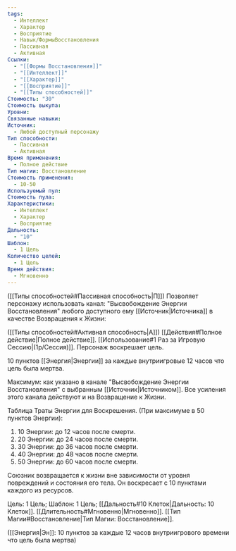```yaml
---
tags:
  - Интеллект
  - Характер
  - Восприятие
  - Навык/ФормыВосстановления
  - Пассивная
  - Активная
Ссылки:
  - "[[Формы Восстановления]]"
  - "[[Интеллект]]"
  - "[[Характер]]"
  - "[[Восприятие]]"
  - "[[Типы способностей]]"
Стоимость: "30"
Стоимость выкупа: 
Уровни: 
Связанные навыки: 
Источник:
  - Любой доступный персонажу
Тип способности:
  - Пассивная
  - Активная
Время применения:
  - Полное действие
Тип магии: Восстановление
Стоимость применения:
  - 10-50
Используемый пул: 
Стоимость пула: 
Характеристики:
  - Интеллект
  - Характер
  - Восприятие
Дальность:
  - "10"
Шаблон:
  - 1 Цель
Количество целей:
  - 1 Цель
Время действия:
  - Мгновенно
---
```

([[Типы способностей#Пассивная способность|П]]) Позволяет персонажу использовать канал: "Высвобождение Энергии Восстановления" любого доступного ему [[Источник|Источника]] в качестве Возвращения к Жизни:

([[Типы способностей#Активная способность|А]]) [[Действия#Полное действие|Полное действие]]. [[Использование#1 Раз за Игровую Сессию|(1р/Сессия)]]. Персонаж воскрешает цель.

10 пунктов [[Энергия|Энергии]] за каждые внутриигровые 12 часов что цель была мертва.

Максимум: как указано в канале "Высвобождение Энергии Восстановления" с выбранным [[Источник|Источником]]. Все усиления этого канала действуют и на Возвращение к Жизни.

Таблица Траты Энергии для Воскрешения.
(При максимуме в 50 пунктов Энергии):

1. 10 Энергии: до 12 часов после смерти.
2. 20 Энергии: до 24 часов после смерти.
3. 30 Энергии: до 36 часов после смерти.
4. 40 Энергии: до 48 часов после смерти.
5. 50 Энергии: до 60 часов после смерти.

Союзник возвращается к жизни вне зависимости от уровня повреждений и состояния его тела. Он воскресает с 10 пунктами каждого из ресурсов.

Цель: 1 Цель; Шаблон: 1 Цель; [[Дальность#10 Клеток|Дальность: 10 Клеток]]. [[Длительность#Мгновенно|Мгновенно]]. [[Тип Магии#Восстановление|Тип Магии: Восстановление]].

([[Энергия|Эн]]: 10 пунктов за каждые 12 часов внутриигрового времени что цель была мертва)